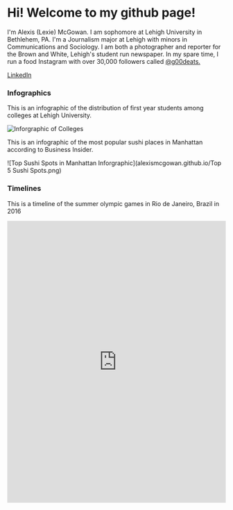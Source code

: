 # Hi! Welcome to my github page!
I'm Alexis (Lexie) McGowan. I am sophomore at Lehigh University in Bethlehem, PA. I'm a Journalism major at Lehigh with minors in Communications and Sociology. I am both a photographer and reporter for the Brown and White, Lehigh's student run newspaper. In my spare time, I run a food Instagram with over 30,000 followers called [@g00deats.](https://www.instagram.com/g00deats/) 

[LinkedIn](https://au.linkedin.com/in/alexis-lexie-mcgowan-ba4194133)

### Infographics

This is an infographic of the distribution of first year students among colleges at Lehigh University.

![Inforgraphic of Colleges](https://github.com/alexismcgowan/alexismcgowan.github.io/blob/master/41.0%2529.2%2529.2%25.png?raw=true)

This is an infographic of the most popular sushi places in Manhattan according to Business Insider.

![Top Sushi Spots in Manhattan Inforgraphic](alexismcgowan.github.io/Top 5 Sushi Spots.png)

### Timelines

This is a timeline of the summer olympic games in Rio de Janeiro, Brazil in 2016
<iframe src='https://cdn.knightlab.com/libs/timeline3/latest/embed/index.html?source=1TsvX_WEt2wAQCuyH1TjApWIEQLYbmW5KsFkoxzqt9_o&font=Default&lang=en&initial_zoom=2&height=650' width='100%' height='650' webkitallowfullscreen mozallowfullscreen allowfullscreen frameborder='0'></iframe>
